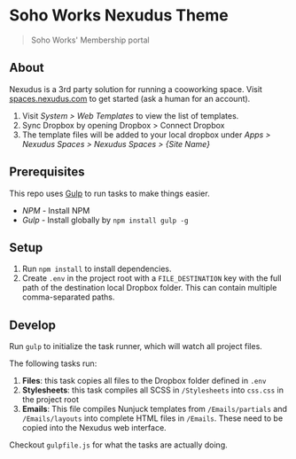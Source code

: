 # Soho Works Nexudus Theme

> Soho Works' Membership portal

## About

Nexudus is a 3rd party solution for running a cooworking space. Visit [spaces.nexudus.com](http://spaces.nexudus.com) to get started (ask a human for an account).

1. Visit _System > Web Templates_ to view the list of templates. 
2. Sync Dropbox by opening Dropbox > Connect Dropbox
3. The template files will be added to your local dropbox under _Apps > Nexudus Spaces > Nexudus Spaces > {Site Name}_

## Prerequisites

This repo uses [Gulp](http://gulpjs.com) to run tasks to make things easier.

- _NPM_ - Install NPM
- _Gulp_ - Install globally by `npm install gulp -g`

## Setup

1. Run `npm install` to install dependencies.
2. Create `.env` in the project root with a `FILE_DESTINATION` key with the full path of the destination local Dropbox folder. This can contain multiple comma-separated paths.

## Develop

Run `gulp` to initialize the task runner, which will watch all project files. 

The following tasks run:

1. **Files**: this task copies all files to the Dropbox folder defined in `.env`
2. **Stylesheets**: this task compiles all SCSS in `/Stylesheets` into `css.css` in the project root
3. **Emails**: This file compiles Nunjuck templates from `/Emails/partials` and `/Emails/layouts` into complete HTML files in `/Emails`. These need to be copied into the Nexudus web interface.

Checkout `gulpfile.js` for what the tasks are actually doing.
